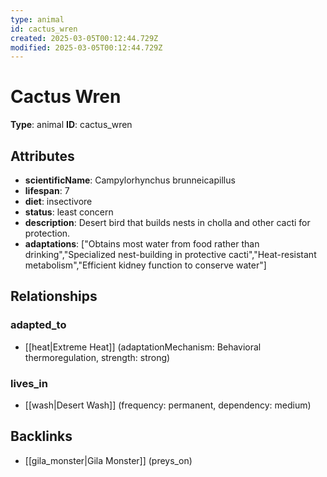 ```yaml
---
type: animal
id: cactus_wren
created: 2025-03-05T00:12:44.729Z
modified: 2025-03-05T00:12:44.729Z
---
```


# Cactus Wren

**Type**: animal
**ID**: cactus_wren

## Attributes

- **scientificName**: Campylorhynchus brunneicapillus
- **lifespan**: 7
- **diet**: insectivore
- **status**: least concern
- **description**: Desert bird that builds nests in cholla and other cacti for protection.
- **adaptations**: ["Obtains most water from food rather than drinking","Specialized nest-building in protective cacti","Heat-resistant metabolism","Efficient kidney function to conserve water"]

## Relationships

### adapted_to

- [[heat|Extreme Heat]] (adaptationMechanism: Behavioral thermoregulation, strength: strong)

### lives_in

- [[wash|Desert Wash]] (frequency: permanent, dependency: medium)

## Backlinks

- [[gila_monster|Gila Monster]] (preys_on)

